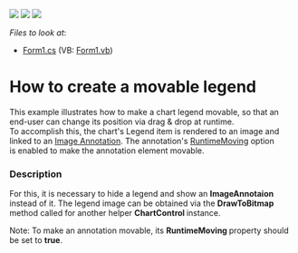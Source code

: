 <!-- default badges list -->
![](https://img.shields.io/endpoint?url=https://codecentral.devexpress.com/api/v1/VersionRange/128573516/10.2.6%2B)
[![](https://img.shields.io/badge/Open_in_DevExpress_Support_Center-FF7200?style=flat-square&logo=DevExpress&logoColor=white)](https://supportcenter.devexpress.com/ticket/details/E3079)
[![](https://img.shields.io/badge/📖_How_to_use_DevExpress_Examples-e9f6fc?style=flat-square)](https://docs.devexpress.com/GeneralInformation/403183)
<!-- default badges end -->
<!-- default file list -->
*Files to look at*:

* [Form1.cs](./CS/LegendAnnotation/Form1.cs) (VB: [Form1.vb](./VB/LegendAnnotation/Form1.vb))
<!-- default file list end -->
# How to create a movable legend


<p>This example illustrates how to make a chart legend movable, so that an end-user can change its position via drag & drop at runtime.<br>To accomplish this, the chart's Legend item is rendered to an image and linked to an <a href="https://documentation.devexpress.com/WindowsForms/7858/Controls-and-Libraries/Chart-Control/Fundamentals/Chart-Elements/Annotations">Image Annotation</a>. The annotation's <a href="https://documentation.devexpress.com/CoreLibraries/DevExpress.XtraCharts.Annotation.RuntimeMoving.property">RuntimeMoving</a> option is enabled to make the annotation element movable.</p>


<h3>Description</h3>

<p>For this, it is necessary to hide a legend and show an <strong>ImageAnnotaion </strong>instead of it. The legend image can be obtained via the <strong>DrawToBitmap </strong>method called for another helper <strong>ChartControl </strong>instance.</p><p>Note: To make an annotation movable, its <strong>RuntimeMoving </strong>property should be set to <strong>true</strong>.</p>

<br/>


